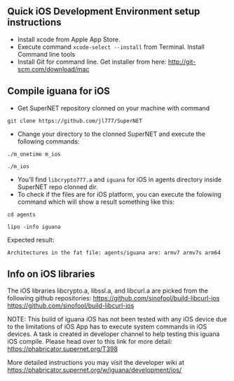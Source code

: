 ## Quick iOS Development Environment setup instructions

- Install xcode from Apple App Store.
- Execute command `xcode-select --install` from Terminal. Install Command line tools
- Install Git for command line. Get installer from here: http://git-scm.com/download/mac

## Compile iguana for iOS

- Get SuperNET repository clonned on your machine with command

`git clone https://github.com/jl777/SuperNET`

- Change your directory to the clonned SuperNET and execute the following commands:

`./m_onetime m_ios`

`./m_ios`

- You'll find `libcrypto777.a` and `iguana` for iOS in agents directory inside SuperNET repo clonned dir.
- To check if the files are for iOS platform, you can execute the folowing command which will show a result something like this:

`cd agents`

`lipo -info iguana`

Expected result:

`Architectures in the fat file: agents/iguana are: armv7 armv7s arm64`


## Info on iOS libraries ##
The iOS libraries libcrypto.a, libssl.a, and libcurl.a are picked from the following github repositories:
https://github.com/sinofool/build-libcurl-ios
https://github.com/sinofool/build-libcurl-ios


NOTE: This build of iguana iOS has not been tested with any iOS device due to the limitations of iOS App has to execute system commands in iOS devices. A task is created in developer channel to help testing this iguana iOS compile. Please head over to this link for more detail: https://phabricator.supernet.org/T398

More detailed instructions you may visit the developer wiki at https://phabricator.supernet.org/w/iguana/development/ios/
